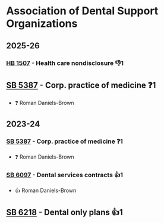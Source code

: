 # Association of Dental Support Organizations
## 2025-26

### [HB 1507](/bill/2025-26/hb/1507/) - Health care nondisclosure  👎1 

## [SB 5387](/bill/2025-26/sb/5387/) - Corp. practice of medicine   ❓1
* ❓ Roman Daniels-Brown

## 2023-24

### [SB 5387](/bill/2023-24/sb/5387/) - Corp. practice of medicine   ❓1
* ❓ Roman Daniels-Brown

### [SB 6097](/bill/2023-24/sb/6097/) - Dental services contracts 👍1  
* 👍 Roman Daniels-Brown

## [SB 6218](/bill/2023-24/sb/6218/) - Dental only plans 👍1  
